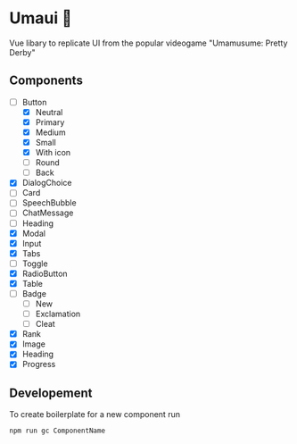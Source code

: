 # Umaui 🐎

Vue libary to replicate UI from the popular videogame "Umamusume: Pretty Derby"

## Components

- [ ] Button
  - [x] Neutral
  - [x] Primary
  - [x] Medium
  - [x] Small
  - [x] With icon
  - [ ] Round
  - [ ] Back
- [x] DialogChoice
- [ ] Card
- [ ] SpeechBubble
- [ ] ChatMessage
- [ ] Heading
- [x] Modal
- [x] Input
- [x] Tabs
- [ ] Toggle
- [x] RadioButton
- [x] Table
- [ ] Badge
  - [ ] New
  - [ ] Exclamation
  - [ ] Cleat
- [x] Rank
- [x] Image
- [x] Heading
- [x] Progress

## Developement

To create boilerplate for a new component run

```bash
npm run gc ComponentName
```

